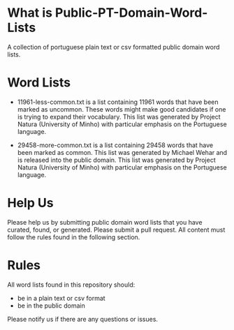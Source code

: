 # What is Public-PT-Domain-Word-Lists
A collection of portuguese plain text or csv formatted public domain word lists.

# Word Lists

  - 11961-less-common.txt is a list containing 11961 words that have been marked as uncommon. These words might make good candidates if one is trying to expand their vocabulary. This list was generated by Project Natura (University of Minho) with particular emphasis on the Portuguese language.

  - 29458-more-common.txt is a list containing 29458 words that have been marked as common. This list was generated by Michael Wehar and is released into the public domain. This list was generated by Project Natura (University of Minho) with particular emphasis on the Portuguese language.

# Help Us

Please help us by submitting public domain word lists that you have curated, found, or generated. Please submit a pull request. All content must follow the rules found in the following section.

# Rules

All word lists found in this repository should:

  - be in a plain text or csv format
  - be in the public domain

Please notify us if there are any questions or issues.

